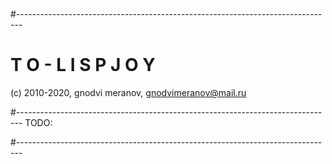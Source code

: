 #
#-------------------------------------------------------------------------------
# T O - L I S P J O Y  

 (c) 2010-2020, gnodvi meranov, gnodvimeranov@mail.ru

#-------------------------------------------------------------------------------
TODO:


#-------------------------------------------------------------------------------

